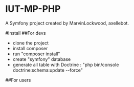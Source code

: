 IUT-MP-PHP
==========

A Symfony project created by MarvinLockwood, axellebot.

#Install
##For devs
* clone the project
* install composer
* run "composer install"
* create "symfony" database 
* generate all table with Doctrine : "php bin/console doctrine:schema:update --force"

##For users
